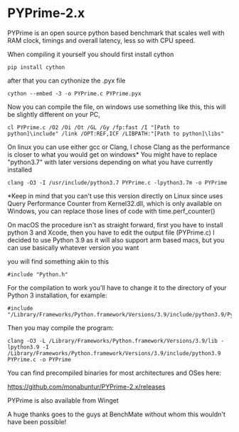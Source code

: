 # PYPrime-2.x
PYPrime is an open source python based benchmark that scales well with RAM clock, timings and overall latency, less so with CPU speed.

When compiling it yourself you should first install cython

    pip install cython 
  
after that you can cythonize the .pyx file
  
    cython --embed -3 -o PYPrime.c PYPrime.pyx 
    
Now you can compile the file, on windows use something like this, this will be slightly different on your PC, 

    cl PYPrime.c /O2 /Oi /Ot /GL /Gy /fp:fast /I "[Path to python]\include" /link /OPT:REF,ICF /LIBPATH:"[Path to python]\libs"
    
On linux you can use either gcc or Clang, I chose Clang as the performance is closer to what you would get on windows*
You might have to replace "python3.7" with later versions depending on what you have currently installed
    
    clang -O3 -I /usr/include/python3.7 PYPrime.c -lpython3.7m -o PYPrime
    
    
*Keep in mind that you can't use this version directly on Linux since uses Query Performance Counter from Kernel32.dll, which is only available on Windows, you can replace those lines of code with time.perf_counter()



On macOS the procedure isn't as straight forward, first you have to install python 3 and Xcode, then you have to edit the output file (PYPrime.c)
I decided to use Python 3.9 as it will also support arm based macs, but you can use basically whatever version you want

you will find something akin to this

    #include "Python.h"

For the compilation to work you'll have to change it to the directory of your Python 3 installation, for example:

    #include "/Library/Frameworks/Python.framework/Versions/3.9/include/python3.9/Python.h"
    
Then you may compile the program:

    clang -O3 -L /Library/Frameworks/Python.framework/Versions/3.9/lib -lpython3.9 -I /Library/Frameworks/Python.framework/Versions/3.9/include/python3.9  PYPrime.c -o PYPrime


You can find precompiled binaries for most architectures and OSes here:

https://github.com/monabuntur/PYPrime-2.x/releases

PYPrime is also available from Winget 

A huge thanks goes to the guys at BenchMate without whom this wouldn't have been possible!
